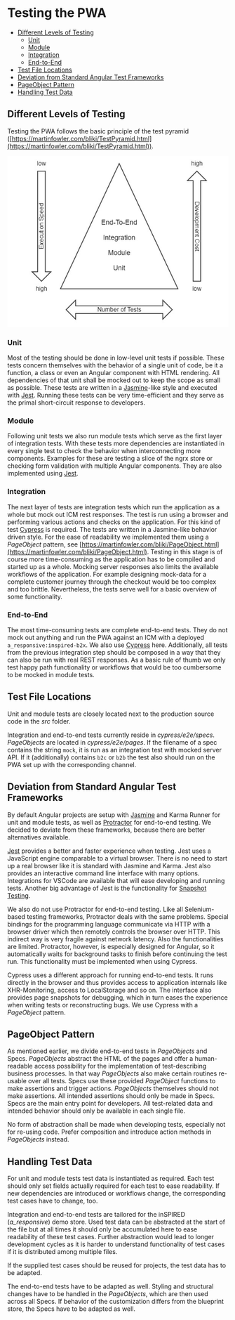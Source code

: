 <!--
kb_concepts
kb_pwa
kb_everyone
kb_sync_latest_only
-->

# Testing the PWA

- [Different Levels of Testing](#different-levels-of-testing)
  - [Unit](#unit)
  - [Module](#module)
  - [Integration](#integration)
  - [End-to-End](#end-to-end)
- [Test File Locations](#test-file-locations)
- [Deviation from Standard Angular Test Frameworks](#deviation-from-standard-angular-test-frameworks)
- [PageObject Pattern](#pageobject-pattern)
- [Handling Test Data](#handling-test-data)

## Different Levels of Testing

Testing the PWA follows the basic principle of the test pyramid ([https://martinfowler.com/bliki/TestPyramid.html](https://martinfowler.com/bliki/TestPyramid.html)).

![Test Pyramid](testing-test-pyramid.jpg)

### Unit

Most of the testing should be done in low-level unit tests if possible.
These tests concern themselves with the behavior of a single unit of code, be it a function, a class or even an Angular component with HTML rendering.
All dependencies of that unit shall be mocked out to keep the scope as small as possible.
These tests are written in a [Jasmine](https://jasmine.github.io/)\-like style and executed with [Jest](https://jestjs.io/).
Running these tests can be very time-efficient and they serve as the primal short-circuit response to developers.

### Module

Following unit tests we also run module tests which serve as the first layer of integration tests.
With these tests more dependencies are instantiated in every single test to check the behavior when interconnecting more components.
Examples for these are testing a slice of the ngrx store or checking form validation with multiple Angular components.
They are also implemented using [Jest](https://jestjs.io/).

### Integration

The next layer of tests are integration tests which run the application as a whole but mock out ICM rest responses.
The test is run using a browser and performing various actions and checks on the application.
For this kind of test [Cypress](https://www.cypress.io/) is required.
The tests are written in a Jasmine-like behavior driven style.
For the ease of readability we implemented them using a _PageObject_ pattern, see [https://martinfowler.com/bliki/PageObject.html](https://martinfowler.com/bliki/PageObject.html).
Testing in this stage is of course more time-consuming as the application has to be compiled and started up as a whole.
Mocking server responses also limits the available workflows of the application.
For example designing mock-data for a complete customer journey through the checkout would be too complex and too brittle.
Nevertheless, the tests serve well for a basic overview of some functionality.

### End-to-End

The most time-consuming tests are complete end-to-end tests.
They do not mock out anything and run the PWA against an ICM with a deployed `a_responsive:inspired-b2x`.
We also use [Cypress](https://www.cypress.io/) here.
Additionally, all tests from the previous integration step should be composed in a way that they can also be run with real REST responses.
As a basic rule of thumb we only test happy path functionality or workflows that would be too cumbersome to be mocked in module tests.

## Test File Locations

Unit and module tests are closely located next to the production source code in the _src_ folder.

Integration and end-to-end tests currently reside in _cypress/e2e/specs_. _PageObjects_ are located in _cypress/e2e/pages_.
If the filename of a spec contains the string `mock`, it is run as an integration test with mocked server API.
If it (additionally) contains `b2c` or `b2b` the test also should run on the PWA set up with the corresponding channel.

## Deviation from Standard Angular Test Frameworks

By default Angular projects are setup with [Jasmine](https://jasmine.github.io/) and Karma Runner for unit and module tests, as well as [Protractor](https://www.protractortest.org) for end-to-end testing.
We decided to deviate from these frameworks, because there are better alternatives available.

[Jest](https://jestjs.io/) provides a better and faster experience when testing.
Jest uses a JavaScript engine comparable to a virtual browser.
There is no need to start up a real browser like it is standard with Jasmine and Karma.
Jest also provides an interactive command line interface with many options.
Integrations for VSCode are available that will ease developing and running tests.
Another big advantage of Jest is the functionality for [Snapshot Testing](https://jestjs.io/docs/snapshot-testing).

We also do not use Protractor for end-to-end testing.
Like all Selenium-based testing frameworks, Protractor deals with the same problems.
Special bindings for the programming language communicate via HTTP with a browser driver which then remotely controls the browser over HTTP.
This indirect way is very fragile against network latency.
Also the functionalities are limited.
Protractor, however, is especially designed for Angular, so it automatically waits for background tasks to finish before continuing the test run.
This functionality must be implemented when using Cypress.

Cypress uses a different approach for running end-to-end tests.
It runs directly in the browser and thus provides access to application internals like XHR-Monitoring, access to LocalStorage and so on.
The interface also provides page snapshots for debugging, which in turn eases the experience when writing tests or reconstructing bugs.
We use Cypress with a _PageObject_ pattern.

## PageObject Pattern

As mentioned earlier, we divide end-to-end tests in _PageObjects_ and Specs. _PageObjects_ abstract the HTML of the pages and offer a human-readable access possibility for the implementation of test-describing business processes.
In that way _PageObjects_ also make certain routines re-usable over all tests.
Specs use these provided _PageObject_ functions to make assertions and trigger actions. _PageObjects_ themselves should not make assertions.
All intended assertions should only be made in Specs.
Specs are the main entry point for developers.
All test-related data and intended behavior should only be available in each single file.

No form of abstraction shall be made when developing tests, especially not for re-using code.
Prefer composition and introduce action methods in _PageObjects_ instead.

## Handling Test Data

For unit and module tests test data is instantiated as required.
Each test should only set fields actually required for each test to ease readability.
If new dependencies are introduced or workflows change, the corresponding test cases have to change, too.

Integration and end-to-end tests are tailored for the inSPIRED (_a_responsive_) demo store.
Used test data can be abstracted at the start of the file but at all times it should only be accumulated here to ease readability of these test cases.
Further abstraction would lead to longer development cycles as it is harder to understand functionality of test cases if it is distributed among multiple files.

If the supplied test cases should be reused for projects, the test data has to be adapted.

The end-to-end tests have to be adapted as well.
Styling and structural changes have to be handled in the _PageObjects_, which are then used across all Specs.
If behavior of the customization differs from the blueprint store, the Specs have to be adapted as well.
